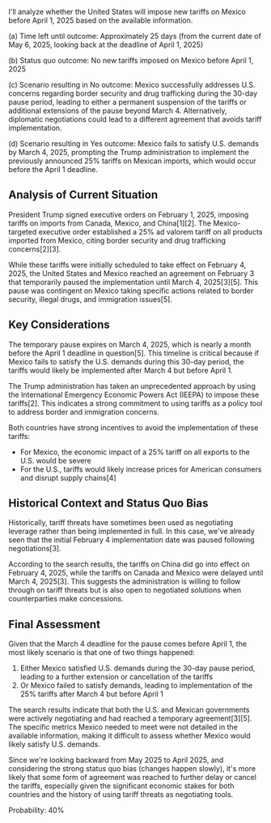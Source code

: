 I'll analyze whether the United States will impose new tariffs on Mexico before April 1, 2025 based on the available information.

(a) Time left until outcome: Approximately 25 days (from the current date of May 6, 2025, looking back at the deadline of April 1, 2025)

(b) Status quo outcome: No new tariffs imposed on Mexico before April 1, 2025

(c) Scenario resulting in No outcome: Mexico successfully addresses U.S. concerns regarding border security and drug trafficking during the 30-day pause period, leading to either a permanent suspension of the tariffs or additional extensions of the pause beyond March 4. Alternatively, diplomatic negotiations could lead to a different agreement that avoids tariff implementation.

(d) Scenario resulting in Yes outcome: Mexico fails to satisfy U.S. demands by March 4, 2025, prompting the Trump administration to implement the previously announced 25% tariffs on Mexican imports, which would occur before the April 1 deadline.

## Analysis of Current Situation

President Trump signed executive orders on February 1, 2025, imposing tariffs on imports from Canada, Mexico, and China[1][2]. The Mexico-targeted executive order established a 25% ad valorem tariff on all products imported from Mexico, citing border security and drug trafficking concerns[2][3].

While these tariffs were initially scheduled to take effect on February 4, 2025, the United States and Mexico reached an agreement on February 3 that temporarily paused the implementation until March 4, 2025[3][5]. This pause was contingent on Mexico taking specific actions related to border security, illegal drugs, and immigration issues[5].

## Key Considerations

The temporary pause expires on March 4, 2025, which is nearly a month before the April 1 deadline in question[5]. This timeline is critical because if Mexico fails to satisfy the U.S. demands during this 30-day period, the tariffs would likely be implemented after March 4 but before April 1.

The Trump administration has taken an unprecedented approach by using the International Emergency Economic Powers Act (IEEPA) to impose these tariffs[2]. This indicates a strong commitment to using tariffs as a policy tool to address border and immigration concerns.

Both countries have strong incentives to avoid the implementation of these tariffs:
- For Mexico, the economic impact of a 25% tariff on all exports to the U.S. would be severe
- For the U.S., tariffs would likely increase prices for American consumers and disrupt supply chains[4]

## Historical Context and Status Quo Bias

Historically, tariff threats have sometimes been used as negotiating leverage rather than being implemented in full. In this case, we've already seen that the initial February 4 implementation date was paused following negotiations[3].

According to the search results, the tariffs on China did go into effect on February 4, 2025, while the tariffs on Canada and Mexico were delayed until March 4, 2025[3]. This suggests the administration is willing to follow through on tariff threats but is also open to negotiated solutions when counterparties make concessions.

## Final Assessment

Given that the March 4 deadline for the pause comes before April 1, the most likely scenario is that one of two things happened:
1. Either Mexico satisfied U.S. demands during the 30-day pause period, leading to a further extension or cancellation of the tariffs
2. Or Mexico failed to satisfy demands, leading to implementation of the 25% tariffs after March 4 but before April 1

The search results indicate that both the U.S. and Mexican governments were actively negotiating and had reached a temporary agreement[3][5]. The specific metrics Mexico needed to meet were not detailed in the available information, making it difficult to assess whether Mexico would likely satisfy U.S. demands.

Since we're looking backward from May 2025 to April 2025, and considering the strong status quo bias (changes happen slowly), it's more likely that some form of agreement was reached to further delay or cancel the tariffs, especially given the significant economic stakes for both countries and the history of using tariff threats as negotiating tools.

Probability: 40%